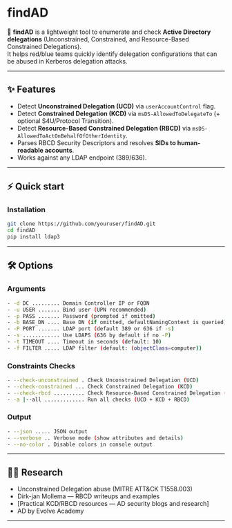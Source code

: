 # findAD

🔎 **findAD** is a lightweight tool to enumerate and check **Active Directory delegations** (Unconstrained, Constrained, and Resource-Based Constrained Delegations).  
It helps red/blue teams quickly identify delegation configurations that can be abused in Kerberos delegation attacks.

---

## ✨ Features

- Detect **Unconstrained Delegation (UCD)** via `userAccountControl` flag.
- Detect **Constrained Delegation (KCD)** via `msDS-AllowedToDelegateTo` (+ optional S4U/Protocol Transition).
- Detect **Resource-Based Constrained Delegation (RBCD)** via `msDS-AllowedToActOnBehalfOfOtherIdentity`.
- Parses RBCD Security Descriptors and resolves **SIDs to human-readable accounts**.
- Works against any LDAP endpoint (389/636).

---

## ⚡ Quick start

### Installation
```bash
git clone https://github.com/youruser/findAD.git
cd findAD
pip install ldap3

```
---

##  🛠 Options

### Arguments
```bash
- -d DC ......... Domain Controller IP or FQDN
- -u USER ....... Bind user (UPN recommended)
- -p PASS ....... Password (prompted if omitted)
- -b BASE_DN .... Base DN (if omitted, defaultNamingContext is queried)
- -P PORT ....... LDAP port (default 389 or 636 if -s)
- -s ............ Use LDAPS (636 by default if no -P)
- -t TIMEOUT .... Timeout in seconds (default: 10)
- -f FILTER ..... LDAP filter (default: (objectClass=computer))
```
### Constraints Checks
```bash
- --check-unconstrained . Check Unconstrained Delegation (UCD)
- --check-constrained ... Check Constrained Delegation (KCD)
- --check-rbcd .......... Check Resource-Based Constrained Delegation (RBCD)
- -a |--all ............. Run all checks (UCD + KCD + RBCD)
```
### Output
```bash
- --json ..... JSON output
- --verbose .. Verbose mode (show attributes and details)
- --no-color . Disable colors in console output
```
---
## 👨‍💻 Research
- Unconstrained Delegation abuse (MITRE ATT&CK T1558.003)
- Dirk-jan Mollema — RBCD writeups and examples
- [Practical KCD/RBCD resources — AD security blogs and research]
- AD by Evolve Academy
---

